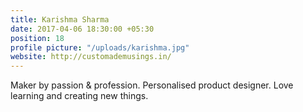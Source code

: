 ```yaml
---
title: Karishma Sharma
date: 2017-04-06 18:30:00 +05:30
position: 18
profile picture: "/uploads/karishma.jpg"
website: http://customademusings.in/
---
```


Maker by passion & profession. Personalised product designer. Love learning and creating new things.
